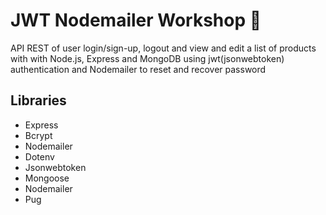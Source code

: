# JWT Nodemailer Workshop :e-mail:

API REST of user login/sign-up, logout and view and edit a list of products with with Node.js, Express and MongoDB using jwt(jsonwebtoken) authentication and Nodemailer to reset and recover password

## Libraries

- Express
- Bcrypt
- Nodemailer
- Dotenv
- Jsonwebtoken
- Mongoose
- Nodemailer
- Pug

